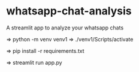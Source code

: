 # whatsapp-chat-analysis
A streamlit app to analyze your whatsapp chats


=> python -m venv venv1
=> ./venv1/Scripts/activate

=> pip install -r requirements.txt

=> streamlit run app.py
